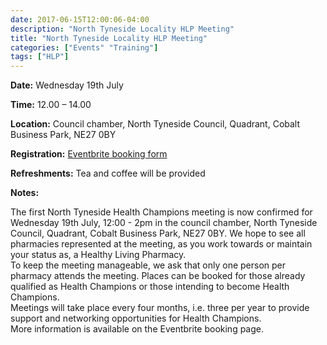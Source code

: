 ```yaml
---
date: 2017-06-15T12:00:06-04:00
description: "North Tyneside Locality HLP Meeting"
title: "North Tyneside Locality HLP Meeting"
categories: ["Events" "Training"]
tags: ["HLP"]
---
```


<b>Date:</b> Wednesday 19th July

<b>Time:</b> 12.00 – 14.00

<b>Location:</b> Council chamber, North Tyneside Council, Quadrant, Cobalt Business Park, NE27 0BY

<b>Registration:</b> <A HREF="https://www.eventbrite.co.uk/e/north-tyneside-health-champion-meeting-tickets-35539642026">Eventbrite booking form</A>

<b>Refreshments:</b> Tea and coffee will be provided

<b>Notes:</b>

The first North Tyneside Health Champions meeting is now confirmed for Wednesday 19th July, 12:00 - 2pm in the council chamber, North Tyneside Council, Quadrant, Cobalt Business Park, NE27 0BY. We hope to see all pharmacies represented at the meeting, as you work towards or maintain your status as, a Healthy Living Pharmacy.<br>
To keep the meeting manageable, we ask that only one person per pharmacy attends the meeting. Places can be booked for those already qualified as Health Champions or those intending to become Health Champions.<br>
Meetings will take place every four months, i.e. three per year to provide support and networking opportunities for Health Champions.<br>
More information is available on the Eventbrite booking page.
